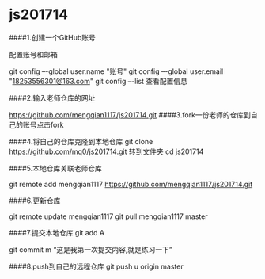 # js201714
####1.创建一个GitHub账号

配置账号和邮箱

git config –-global user.name "账号"
git config –-global user.email "18253556301@163.com" 
git config –-list 查看配置信息

####2.输入老师仓库的网址

https://github.com/mengqian1117/js201714.git 
####3.fork一份老师的仓库到自己的账号点击fork 

####4.将自己的仓库克隆到本地仓库
git clone https://github.com/mq0/js201714.git 
转到文件夹 cd js201714

####5.本地仓库关联老师仓库

git remote add mengqian1117 https://github.com/mengqian1117/js201714.git

####6.更新仓库

git remote update mengqian1117 
git pull mengqian1117 master

####7.提交本地仓库
git add ­A

git commit ­m “这是我第一次提交内容,就是练习一下”

####8.push到自己的远程仓库
git push ­u origin master